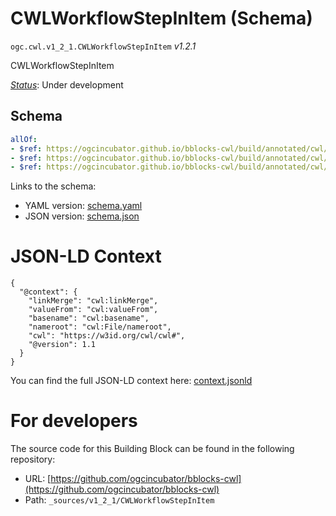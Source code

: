 
# CWLWorkflowStepInItem (Schema)

`ogc.cwl.v1_2_1.CWLWorkflowStepInItem` *v1.2.1*

CWLWorkflowStepInItem

[*Status*](http://www.opengis.net/def/status): Under development

## Schema

```yaml
allOf:
- $ref: https://ogcincubator.github.io/bblocks-cwl/build/annotated/cwl/v1_2_1/CWLWorkflowStepInputId/schema.yaml
- $ref: https://ogcincubator.github.io/bblocks-cwl/build/annotated/cwl/v1_2_1/CWLWorkflowStepInputBase/schema.yaml
- $ref: https://ogcincubator.github.io/bblocks-cwl/build/annotated/cwl/v1_2_1/CWLWorkflowStepInputDefault/schema.yaml

```

Links to the schema:

* YAML version: [schema.yaml](https://ogcincubator.github.io/bblocks-cwl/build/annotated/cwl/v1_2_1/CWLWorkflowStepInItem/schema.json)
* JSON version: [schema.json](https://ogcincubator.github.io/bblocks-cwl/build/annotated/cwl/v1_2_1/CWLWorkflowStepInItem/schema.yaml)


# JSON-LD Context

```jsonld
{
  "@context": {
    "linkMerge": "cwl:linkMerge",
    "valueFrom": "cwl:valueFrom",
    "basename": "cwl:basename",
    "nameroot": "cwl:File/nameroot",
    "cwl": "https://w3id.org/cwl/cwl#",
    "@version": 1.1
  }
}
```

You can find the full JSON-LD context here:
[context.jsonld](https://ogcincubator.github.io/bblocks-cwl/build/annotated/cwl/v1_2_1/CWLWorkflowStepInItem/context.jsonld)


# For developers

The source code for this Building Block can be found in the following repository:

* URL: [https://github.com/ogcincubator/bblocks-cwl](https://github.com/ogcincubator/bblocks-cwl)
* Path: `_sources/v1_2_1/CWLWorkflowStepInItem`


